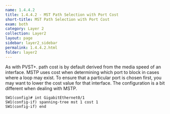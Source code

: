 ```yaml
---
name: 1.4.4.2
title: 1.4.4.2 - MST Path Selection with Port Cost
short-title: MST Path Selection with Port Cost
exam: both
category: Layer 2
collection: Layer2
layout: page
sidebar: layer2_sidebar
permalink: 1.4.4.2.html
folder: layer2
---
```

As with PVST+. path cost is by default derived from the media speed of an interface. MSTP uses cost when determining which port to block in cases where a loop may exist. To ensure that a particular port is chosen first, you may want to lower the cost value for that interface. The configuration is a bit different when dealing with MSTP.
```
SW1(config)# int GigabitEthernet0/1
SW1(config-if) spanning-tree mst 1 cost 1
SW1(config-if) end
```
